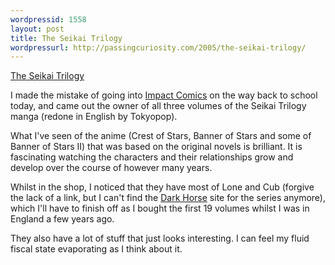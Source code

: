 ```yaml
---
wordpressid: 1558
layout: post
title: The Seikai Trilogy
wordpressurl: http://passingcuriosity.com/2005/the-seikai-trilogy/
---
```

<a href="http://shopcdsbooks.com/Merchant2/merchant.mvc?&amp;Store_Code=TKP&amp;Screen=CTGY&amp;Category_Code=SRCRE">The Seikai Trilogy</a>

I made the mistake of going into <a href="http://www.impactcomics.com.au/" title="Comics Toys and T-Shirts at Impact Comics Canberra">Impact Comics</a> on the way back to school today, and came out the owner of all three volumes of the Seikai Trilogy manga (redone in English by Tokyopop).

What I've seen of the anime (Crest of Stars, Banner of Stars and some of Banner of Stars II) that was based on the original novels is brilliant. It is fascinating watching the characters and their relationships grow and develop over the course of however many years.

Whilst in the shop, I noticed that they have most of Lone and Cub (forgive the lack of a link, but I can't find the <a href="http://www.darkhorse.com/" title="Dark Horse Comics">Dark Horse</a> site for the series anymore), which I'll have to finish off as I bought the first 19 volumes whilst I was in England a few years ago.

They also have a lot of stuff that just looks interesting. I can feel my fluid fiscal state evaporating as I think about it.

